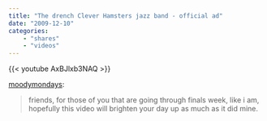 ```yaml
---
title: "The drench Clever Hamsters jazz band - official ad"
date: "2009-12-10"
categories:
    - "shares"
    - "videos"
---
```


{{< youtube AxBJlxb3NAQ >}}

[moodymondays](http://moodymondays.tumblr.com/post/273686432/friends-for-those-of-you-that-are-going-through):

> friends, for those of you that are going through finals week, like i am, hopefully this video will brighten your day up as much as it did mine.